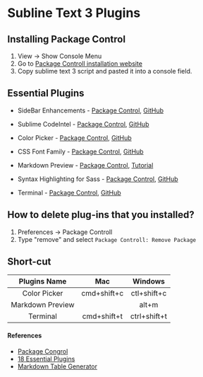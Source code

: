 # Subline Text 3 Plugins

## Installing Package Control
1. View -> Show Console Menu
2. Go to [Package Controll installation website](https://packagecontrol.io/installation)
3. Copy sublime text 3 script and pasted it into a console field.


## Essential Plugins

- Side​Bar​ Enhancements - [Package Control](https://packagecontrol.io/packages/SideBarEnhancements), [GitHub](http://sublimecodeintel.github.io/SublimeCodeIntel/)

- Sublime CodeIntel - [Package Control](https://packagecontrol.io/packages/SublimeCodeIntel), [GitHub](https://github.com/SublimeCodeIntel/SublimeCodeIntel)

- Color Picker - [Package Control](https://packagecontrol.io/packages/ColorPick), [GitHub](https://github.com/weslly/ColorPicker)

- CSS Font Family - [Package Control](https://packagecontrol.io/packages/CSSFontFamily), [GitHub](https://github.com/lcdsantos/CSSFontFamily)

- Markdown Preview - [Package Control](https://packagecontrol.io/packages/Markdown%20Preview), [Tutorial](http://plaintext-productivity.net/2-04-how-to-set-up-sublime-text-for-markdown-editing.html)

- Syntax Highlighting for Sass - [Package Control](https://packagecontrol.io/packages/Syntax%20Highlighting%20for%20Sass), [GitHub](https://github.com/P233/Syntax-highlighting-for-Sass)

- Terminal - [Package Control](https://packagecontrol.io/packages/Terminal), [GitHub](https://github.com/wbond/sublime_terminal)

## How to delete plug-ins that you installed?
1. Preferences -> Package Controll
2. Type "remove" and select `Package Controll: Remove Package`

## Short-cut

|  Plugins Name      | Mac          | Windows       |
|:------------------:|:------------:|:-------------:|
|  Color Picker      |  cmd+shift+c |  ctl+shift+c  |
|  Markdown Preview  |   |  alt+m |
|  Terminal          |  cmd+shift+t   | ctrl+shift+t  |



#### References
- [Package Congrol](https://packagecontrol.io/packages/SideBarEnhancements)
- [18 Essential Plugins](http://www.tablesgenerator.com/markdown_tables#)
- [Markdown Table Generator](http://www.tablesgenerator.com/markdown_tables#)
